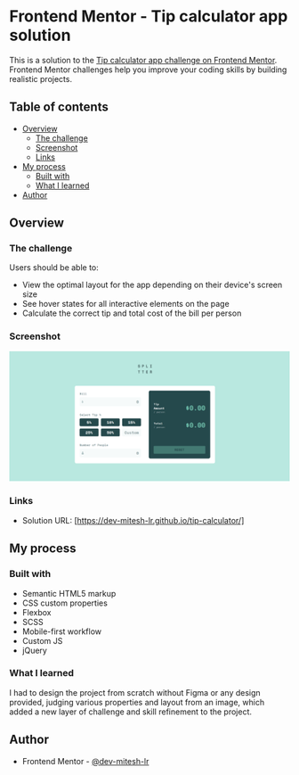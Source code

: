 # Frontend Mentor - Tip calculator app solution

This is a solution to the [Tip calculator app challenge on Frontend Mentor](https://www.frontendmentor.io/challenges/tip-calculator-app-ugJNGbJUX). Frontend Mentor challenges help you improve your coding skills by building realistic projects.

## Table of contents

- [Overview](#overview)
  - [The challenge](#the-challenge)
  - [Screenshot](#screenshot)
  - [Links](#links)
- [My process](#my-process)
  - [Built with](#built-with)
  - [What I learned](#what-i-learned)
- [Author](#author)


## Overview

### The challenge

Users should be able to:

- View the optimal layout for the app depending on their device's screen size
- See hover states for all interactive elements on the page
- Calculate the correct tip and total cost of the bill per person

### Screenshot

![](./screenshot.png)


### Links

- Solution URL: [https://dev-mitesh-lr.github.io/tip-calculator/]

## My process

### Built with

- Semantic HTML5 markup
- CSS custom properties
- Flexbox
- SCSS
- Mobile-first workflow
- Custom JS
- jQuery


### What I learned

I had to design the project from scratch without Figma or any design provided, judging various properties and layout from an image, which added a new layer of challenge and skill refinement to the project.


## Author

- Frontend Mentor - [@dev-mitesh-lr](https://www.frontendmentor.io/profile/dev-mitesh-lr)
